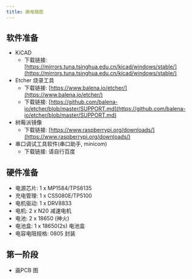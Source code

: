 ```yaml
---
title: 画电路图
---
```


## 软件准备

- KiCAD 
	- 下载链接: [https://mirrors.tuna.tsinghua.edu.cn/kicad/windows/stable/](https://mirrors.tuna.tsinghua.edu.cn/kicad/windows/stable/)
- Etcher 烧录工具
	- 下载链接: [https://www.balena.io/etcher/](https://www.balena.io/etcher/)
	- 下载链接: [https://github.com/balena-io/etcher/blob/master/SUPPORT.md](https://github.com/balena-io/etcher/blob/master/SUPPORT.md)
- 树莓派镜像
	- 下载链接: [https://www.raspberrypi.org/downloads/](https://www.raspberrypi.org/downloads/)
- 串口调试工具软件(串口助手, minicom)
	- 下载链接: 请自行百度

## 硬件准备

- 电源芯片: 1 x MP1584/TPS6135
- 充电管理: 1 x CS5080E/TP5100
- 电机驱动: 1 x DRV8833 
- 电机: 2 x N20 减速电机
- 电池: 2 x 18650 (神火)
- 电池盒: 1 x 18650(2s) 电池盒
- 电容电阻规格: 0805 封装

## 第一阶段

- 画PCB 图
